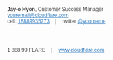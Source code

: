<html>
<header><title>This is title</title></header>
<body>

<p style="font-family: Helvetica; font-size: 12px; color:#404040;">
<b>Jay-o Hyon</b>, Customer Success Manager
<br />
<a href="mailto:jay-o@cloudflare.com" style="color: #2f7bbf;">youremail@cloudflare.com</a>
<br />cell:
<a href="tel:18889935273" style="color: #2f7bbf;">18889935273</a>
&nbsp;&nbsp;&nbsp;|&nbsp;&nbsp;&nbsp;
twitter <a href="www.twitter.com/yourname" style="color: #2f7bbf;">@yourname</a>
</p>

<a href="https://www.cloudflare.com/" target="_blank">
<div style="background-image: url('https://www.cloudflare.com/img/signature-cloud.png'); background-size: 200px 30px; width: 200px; height: 30px; margin-right: 20px;"></div></a>

<p style="font-family: Helvetica; font-size: 12px; color:#404040;">1 888 99 FLARE
&nbsp;&nbsp;&nbsp;|&nbsp;&nbsp;&nbsp;
<a href="https://www.cloudflare.com" style="color: #2f7bbf;">www.cloudflare.com</a>
</p>
</body>
</html>
